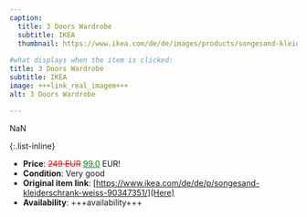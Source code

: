 ```yaml
---
caption:
  title: 3 Doors Wardrobe
  subtitle: IKEA
  thumbnail: https://www.ikea.com/de/de/images/products/songesand-kleiderschrank-weiss__0555120_pe660185_s5.jpg
  
#what displays when the item is clicked:
title: 3 Doors Wardrobe
subtitle: IKEA
image: +++link_real_imagem+++
alt: 3 Doors Wardrobe

---
```

NaN

{:.list-inline} 
- **Price**: <span style="color:red"><del>249 EUR</del></span> <span style="color:green"><ins>99.0</ins></span> EUR!
- **Condition**: Very good
- **Original item link**: [https://www.ikea.com/de/de/p/songesand-kleiderschrank-weiss-90347351/](Here)
- **Availability**: +++availability+++
